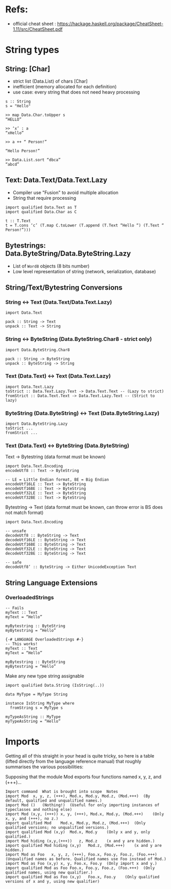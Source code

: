 # Refs:

- official cheat sheet : https://hackage.haskell.org/package/CheatSheet-1.11/src/CheatSheet.pdf


# String types 

## String: [Char]
- strict list (Data.List) of chars [Char]
- inefficient (memory allocated for each definition)
- use case: every string that does not need heavy processing

```
s :: String
s = "Hello"

>> map Data.Char.toUpper s
“HELLO”

>> ‘x’ : a
“xHello”

>> a ++ “ Person!”

“Hello Person!”

>> Data.List.sort “dbca”
“abcd”
```

## Text: Data.Text/Data.Text.Lazy
- Compiler use "Fusion" to avoid multiple allocation
- String that require processing

```
import qualified Data.Text as T
import qualified Data.Char as C

t :: T.Text
t = T.cons ‘c’ (T.map C.toLower (T.append (T.Text “Hello “) (T.Text “ Person!”)))
```

## Bytestrings: Data.ByteString/Data.ByteString.Lazy
- List of `Word8` objects (8 bits number)
- Low level representation of string (network, serialization, database)


## String/Text/Bytestring Conversions

### String <-> Text (Data.Text/Data.Text.Lazy)
```
import Data.Text

pack :: String -> Text
unpack :: Text -> String
```

### String <-> ByteString (Data.ByteString.Char8 - strict only)
```
import Data.ByteString.Char8

pack :: String -> ByteString
unpack :: ByteString -> String
```

### Text (Data.Text) <-> Text (Data.Text.Lazy)

```
import Data.Text.Lazy
toStrict :: Data.Text.Lazy.Text -> Data.Text.Text -- (Lazy to strict)
fromStrict :: Data.Text.Text -> Data.Text.Lazy.Text -- (Strict to lazy)
```

### ByteString (Data.ByteString) <-> Text (Data.ByteString.Lazy)
```
import Data.ByteString.Lazy
toStrict ...
fromStrict ...
```

### Text (Data.Text) <-> ByteString (Data.ByteString)
Text -> Bytestring (data format must be known)
```
import Data.Text.Encoding
encodeUtf8 :: Text -> ByteString

-- LE = Little Endian format, BE = Big Endian
encodeUtf16LE :: Text -> ByteString
encodeUtf16BE :: Text -> ByteString
encodeUtf32LE :: Text -> ByteString
encodeUtf32BE :: Text -> ByteString
```

Bytestring -> Text (data format must be known, can throw error is BS does not match format)
```
import Data.Text.Encoding

-- unsafe
decodeUtf8 :: ByteString -> Text
decodeUtf16LE :: ByteString -> Text
decodeUtf16BE :: ByteString -> Text
decodeUtf32LE :: ByteString -> Text
decodeUtf32BE :: ByteString -> Text

-- safe
decodeUtf8’ :: ByteString -> Either UnicodeException Text

```

## String Language Extensions

### OverloadedStrings

```
-- Fails
myText :: Text
myText = “Hello”

myBytestring :: ByteString
myBytestring = “Hello”
```
```
{-# LANGUAGE OverloadedStrings #-}
-- This works!
myText :: Text
myText = “Hello”

myBytestring :: ByteString
myBytestring = “Hello”
```

Make any new type  string assignable
```
import qualified Data.String (IsString(..))

data MyType = MyType String

instance IsString MyType where
  fromString s = MyType s

myTypeAsString :: MyType
myTypeAsString = “Hello”
```

# Imports

Getting all of this straight in your head is quite tricky, so here is a table (lifted directly from the language reference manual) that roughly summarises the various possibilities:

Supposing that the module Mod exports four functions named x, y, z, and (+++)...
```
Import command	What is brought into scope	Notes
import Mod	x, y, z, (+++), Mod.x, Mod.y, Mod.z, (Mod.+++)	(By default, qualified and unqualified names.)
import Mod ()	(Nothing!)	(Useful for only importing instances of typeclasses and nothing else)
import Mod (x,y, (+++))	x, y, (+++), Mod.x, Mod.y, (Mod.+++)	(Only x, y, and (+++), no z.)
import qualified Mod	Mod.x, Mod.y, Mod.z, (Mod.+++)	(Only qualified versions; no unqualified versions.)
import qualified Mod (x,y)	Mod.x, Mod.y	(Only x and y, only qualified.)
import Mod hiding (x,y,(+++))	z, Mod.z	(x and y are hidden.)
import qualified Mod hiding (x,y)	Mod.z, (Mod.+++)	(x and y are hidden.)
import Mod as Foo	x, y, z, (+++), Foo.x, Foo.y, Foo.z, (Foo.+++)	(Unqualified names as before. Qualified names use Foo instead of Mod.)
import Mod as Foo (x,y)	x, y, Foo.x, Foo.y	(Only import x and y.)
import qualified Mod as Foo	Foo.x, Foo.y, Foo.z, (Foo.+++)	(Only qualified names, using new qualifier.)
import qualified Mod as Foo (x,y)	Foo.x, Foo.y	(Only qualified versions of x and y, using new qualifier)
```
